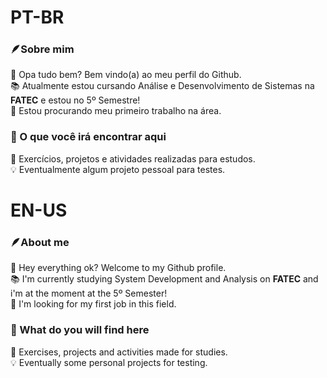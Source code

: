# PT-BR

### 🪶Sobre mim

👋 Opa tudo bem? Bem vindo(a) ao meu perfil do Github.  
📚 Atualmente estou cursando Análise e Desenvolvimento de Sistemas na **FATEC** e estou no 5º Semestre!  
💼 Estou procurando meu primeiro trabalho na área.  

### 🔭 O que você irá encontrar aqui

📖 Exercícios, projetos e atividades realizadas para estudos.  
💡 Eventualmente algum projeto pessoal para testes.

# EN-US

### 🪶About me

👋 Hey everything ok? Welcome to my Github profile.   
📚 I'm currently studying System Development and Analysis on **FATEC** and i'm at the moment at the 5º Semester!  
💼 I'm looking for my first job in this field.  

### 🔭 What do you will find here

📖 Exercises, projects and activities made for studies.  
💡 Eventually some personal projects for testing.
